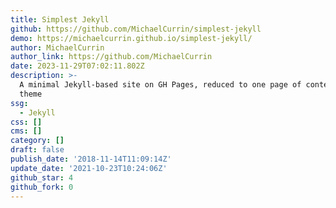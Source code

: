 ```yaml
---
title: Simplest Jekyll
github: https://github.com/MichaelCurrin/simplest-jekyll
demo: https://michaelcurrin.github.io/simplest-jekyll/
author: MichaelCurrin
author_link: https://github.com/MichaelCurrin
date: 2023-11-29T07:02:11.802Z
description: >-
  A minimal Jekyll-based site on GH Pages, reduced to one page of content with a
  theme
ssg:
  - Jekyll
css: []
cms: []
category: []
draft: false
publish_date: '2018-11-14T11:09:14Z'
update_date: '2021-10-23T10:24:06Z'
github_star: 4
github_fork: 0
---
```

